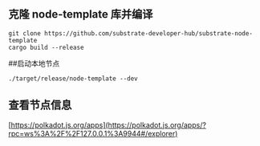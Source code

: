 ## 克隆 node-template 库并编译

```
git clone https://github.com/substrate-developer-hub/substrate-node-template
cargo build --release
```

##启动本地节点

```
./target/release/node-template --dev
```

## 查看节点信息

[https://polkadot.js.org/apps](https://polkadot.js.org/apps/?rpc=ws%3A%2F%2F127.0.0.1%3A9944#/explorer)
